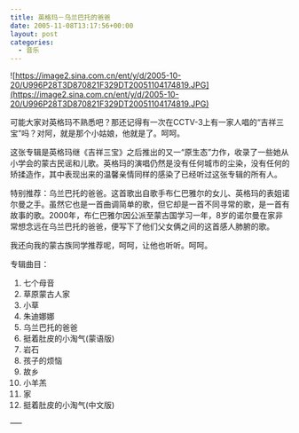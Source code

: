 ```yaml
---
title: 英格玛－乌兰巴托的爸爸
date: 2005-11-08T13:17:56+00:00
layout: post
categories:
  - 音乐
---
```


![https://image2.sina.com.cn/ent/y/d/2005-10-20/U996P28T3D870821F329DT20051104174819.JPG](https://image2.sina.com.cn/ent/y/d/2005-10-20/U996P28T3D870821F329DT20051104174819.JPG)

可能大家对英格玛不熟悉吧？那还记得有一次在CCTV-3上有一家人唱的“吉祥三宝”吗？对阿，就是那个小姑娘，他就是了。呵呵。

这张专辑是英格玛继《吉祥三宝》之后推出的又一“原生态”力作，收录了一些她从小学会的蒙古民谣和儿歌。英格玛的演唱仍然是没有任何城市的尘染，没有任何的矫揉造作，其中表现出来的温馨亲情同样的感染了已经听过这张专辑的所有人。
<!--more-->
特别推荐：乌兰巴托的爸爸。这首歌出自歌手布仁巴雅尔的女儿、英格玛的表姐诺尔曼之手。虽然它也是一首曲调简单的歌，但它却是一首不同寻常的歌，是一首有故事的歌。2000年，布仁巴雅尔因公派至蒙古国学习一年，8岁的诺尔曼在家非常想念远在乌兰巴托的爸爸，便写下了他们父女俩之间的这首感人肺腑的歌。

我还向我的蒙古族同学推荐呢，呵呵，让他也听听。呵呵。

专辑曲目：

  1. 七个母音
  2. 草原蒙古人家
  3. 小草
  4. 朱迪娜娜
  5. 乌兰巴托的爸爸
  6. 挺着肚皮的小淘气(蒙语版)
  7. 岩石
  8. 孩子的烦恼
  9. 故乡
 10. 小羊羔
 11. 家
 12. 挺着肚皮的小淘气(中文版)

—–